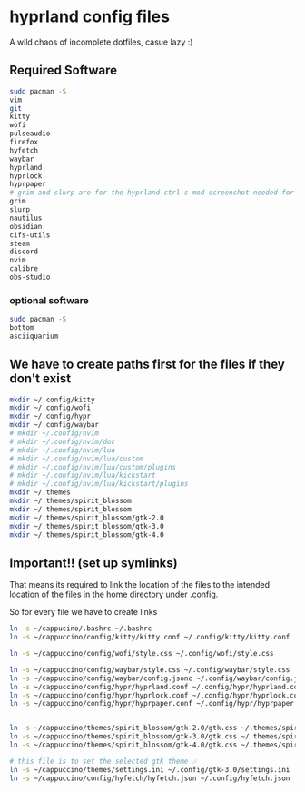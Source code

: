 # hyprland config files

A wild chaos of incomplete dotfiles, casue lazy :)

## Required Software

```bash
sudo pacman -S
vim
git
kitty
wofi
pulseaudio
firefox
hyfetch
waybar
hyprland
hyprlock
hyprpaper
# grim and slurp are for the hyprland ctrl s mod screenshot needed for now
grim
slurp
nautilus
obsidian
cifs-utils
steam
discord
nvim
calibre
obs-studio
```
### optional software

```bash
sudo pacman -S
bottom
asciiquarium
```

## We have to create paths first for the files if they don't exist

```bash
mkdir ~/.config/kitty
mkdir ~/.config/wofi
mkdir ~/.config/hypr
mkdir ~/.config/waybar
# mkdir ~/.config/nvim
# mkdir ~/.config/nvim/doc
# mkdir ~/.config/nvim/lua
# mkdir ~/.config/nvim/lua/custom
# mkdir ~/.config/nvim/lua/custom/plugins
# mkdir ~/.config/nvim/lua/kickstart
# mkdir ~/.config/nvim/lua/kickstart/plugins
mkdir ~/.themes
mkdir ~/.themes/spirit_blossom
mkdir ~/.themes/spirit_blossom
mkdir ~/.themes/spirit_blossom/gtk-2.0
mkdir ~/.themes/spirit_blossom/gtk-3.0
mkdir ~/.themes/spirit_blossom/gtk-4.0

```

## Important!! (set up symlinks)

That means its required to link the location of the files to the intended location of the files in the home directory under .config.

So for every file we have to create links 

```bash
ln -s ~/cappucino/.bashrc ~/.bashrc
ln -s ~/cappuccino/config/kitty/kitty.conf ~/.config/kitty/kitty.conf

ln -s ~/cappuccino/config/wofi/style.css ~/.config/wofi/style.css

ln -s ~/cappuccino/config/waybar/style.css ~/.config/waybar/style.css
ln -s ~/cappuccino/config/waybar/config.jsonc ~/.config/waybar/config.jsonc
ln -s ~/cappuccino/config/hypr/hyprland.conf ~/.config/hypr/hyprland.conf
ln -s ~/cappuccino/config/hypr/hyprlock.conf ~/.config/hypr/hyprlock.conf
ln -s ~/cappuccino/config/hypr/hyprpaper.conf ~/.config/hypr/hyprpaper.conf


ln -s ~/cappuccino/themes/spirit_blossom/gtk-2.0/gtk.css ~/.themes/spirit_blossom/gtk-2.0/gtk.css
ln -s ~/cappuccino/themes/spirit_blossom/gtk-3.0/gtk.css ~/.themes/spirit_blossom/gtk-3.0/gtk.css
ln -s ~/cappuccino/themes/spirit_blossom/gtk-4.0/gtk.css ~/.themes/spirit_blossom/gtk-4.0/gtk.css

# this file is to set the selected gtk theme 🎶
ln -s ~/cappuccino/themes/settings.ini ~/.config/gtk-3.0/settings.ini
ln -s ~/cappuccino/config/hyfetch/hyfetch.json ~/.config/hyfetch.json
```
